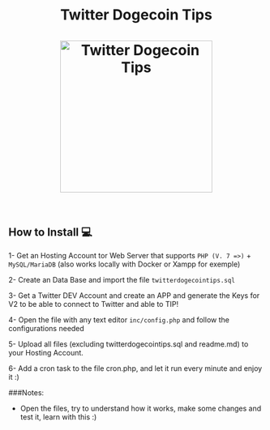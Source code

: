 <h1 align="center">
Twitter Dogecoin Tips
<br><br>
<img src="https://what-is-dogecoin.com/tips/img/Twitter_Dogecoin_Tips.jpg" alt="Twitter Dogecoin Tips" width="300"/>
<br><br>
</h1>

## How to Install 💻

1- Get an Hosting Account tor Web Server that supports ```PHP (V. 7 =>)``` + ```MySQL/MariaDB``` (also works locally with Docker or Xampp for exemple)

2- Create an Data Base and import the file ```twitterdogecointips.sql```

3- Get a Twitter DEV Account and create an APP and generate the Keys for V2 to be able to connect to Twitter and able to TIP!

4- Open the file with any text editor ```inc/config.php``` and follow the configurations needed

5- Upload all files (excluding twitterdogecointips.sql and readme.md) to your Hosting Account.

6- Add a cron task to the file cron.php, and let it run every minute and enjoy it :)

###Notes:
- Open the files, try to understand how it works, make some changes and test it, learn with this :)
